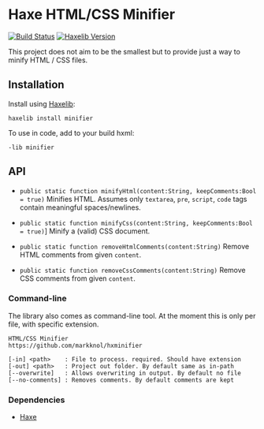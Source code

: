 # Haxe HTML/CSS Minifier

[![Build Status](https://travis-ci.org/markknol/hx-minifier.svg?branch=master)](https://travis-ci.org/markknol/hx-minifier)
[![Haxelib Version](https://img.shields.io/github/tag/markknol/hx-minifier.svg?label=haxelib)](http://lib.haxe.org/p/p/Minifier)

This project does not aim to be the smallest but to provide just a way to minify HTML / CSS files.

## Installation

Install using [Haxelib](https://lib.haxe.org/p/Minifier/):

```
haxelib install minifier
```

To use in code, add to your build hxml:

```
-lib minifier
```

## API

 * `public static function minifyHtml(content:String, keepComments:Bool = true)`
   Minifies HTML. Assumes only `textarea`, `pre`, `script`, `code` tags contain meaningful spaces/newlines. 
   
 * `public static function minifyCss(content:String, keepComments:Bool = true)`]
   Minify a (valid) CSS document.
   
 * `public static function removeHtmlComments(content:String)`
   Remove HTML comments from given `content`.
   
 * `public static function removeCssComments(content:String)`
   Remove CSS comments from given `content`.

### Command-line

The library also comes as command-line tool. At the moment this is only per file, with specific extension.

```
HTML/CSS Minifier
https://github.com/markknol/hxminifier

[-in] <path>    : File to process. required. Should have extension
[-out] <path>   : Project out folder. By default same as in-path
[--overwrite]   : Allows overwriting in output. By default no file
[--no-comments] : Removes comments. By default comments are kept
```

### Dependencies

 * [Haxe](https://haxe.org/)
